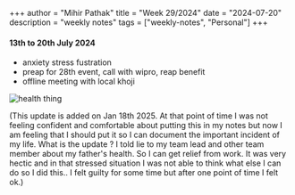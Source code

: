 +++
author = "Mihir Pathak"
title = "Week 29/2024"
date = "2024-07-20"
description = "weekly notes"
tags = ["weekly-notes", "Personal"]
+++

#### 13th to 20th July 2024

- anxiety stress fustration 
- preap for 28th event, call with wipro, reap benefit 
- offline meeting with local khoji 


![health thing ](/w29/health.jpeg)

(This update is added on Jan 18th 2025. At that point of time I was not feeling confident and comfortable about putting this in my notes but now I am feeling that I should put it so I can document the important incident of my life. What is the update ? I told lie to my team lead and other team member about my father's health. So I can get relief from work. It was very hectic and in that stressed situation I was not able to think what else I can do so I did this.. I felt guilty for some time but after one point of time I felt ok.)
